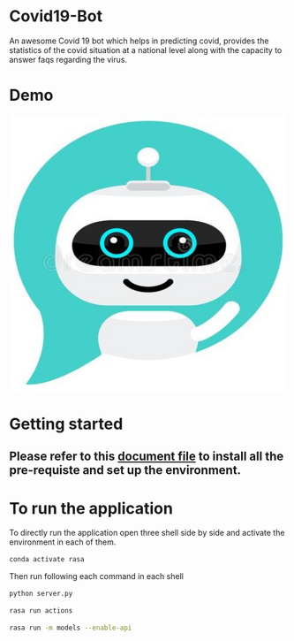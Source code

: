# Covid19-Bot
An awesome Covid 19 bot which helps in predicting covid, provides the statistics of the covid situation at a national level  along with the capacity to answer faqs regarding the virus. 

# Demo 
<img src ="static/botLogo.jpg" width="500px" height = "500px">
 
# Getting started
## Please refer to this [document file](static/installation.docx) to install all the pre-requiste and set up the environment.

# To run the application
To directly run the application open three shell side by side and activate the environment in each of them.
```bash
conda activate rasa
```

Then run following each command in each shell

```bash
python server.py
```
```bash
rasa run actions
```
```bash
rasa run -m models --enable-api
```





